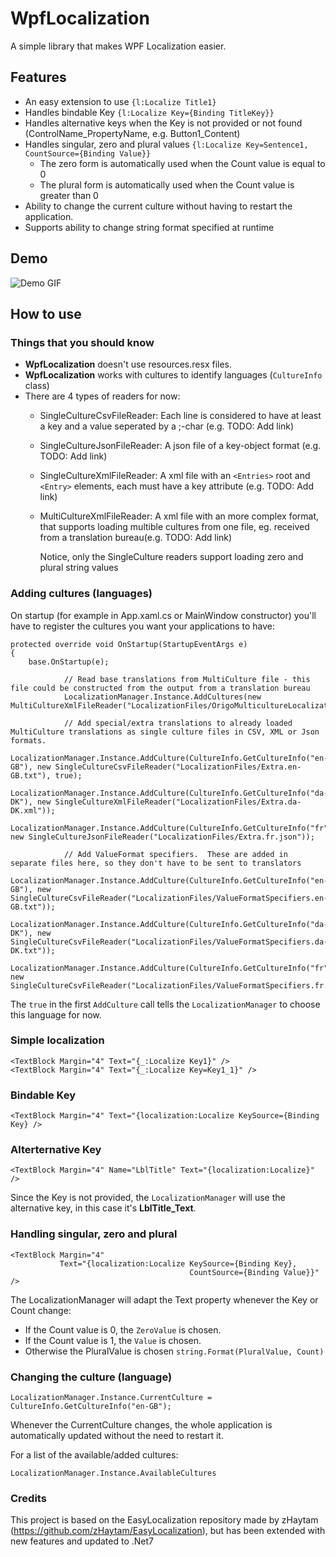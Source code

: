 ﻿# WpfLocalization

A simple library that makes WPF Localization easier.

## Features

- An easy extension to use `{l:Localize Title1}`
- Handles bindable Key `{l:Localize Key={Binding TitleKey}}`
- Handles alternative keys when the Key is not provided or not found (ControlName_PropertyName, e.g. Button1_Content)
- Handles singular, zero and plural values `{l:Localize Key=Sentence1, CountSource={Binding Value}}`
  - The zero form is automatically used when the Count value is equal to 0
  - The plural form is automatically used when the Count value is greater than 0
- Ability to change the current culture without having to restart the application.
- Supports ability to change string format specified at runtime

## Demo

![Demo GIF](https://i.imgur.com/fEO8Fjp.gif)

## How to use

### Things that you should know

- **WpfLocalization** doesn't use resources.resx files.
- **WpfLocalization** works with cultures to identify languages (`CultureInfo` class)
- There are 4 types of readers for now:
  - SingleCultureCsvFileReader: Each line is considered to have at least a key and a value seperated by a ;-char (e.g. TODO: Add link)
  - SingleCultureJsonFileReader: A json file of a key-object format (e.g. TODO: Add link)
  - SingleCultureXmlFileReader: A xml file with an `<Entries>` root and `<Entry>` elements, each must have a key attribute (e.g. TODO: Add link)
  - MultiCultureXmlFileReader: A xml file with an more complex format, that supports loading multible cultures from one file, eg. received from a translation bureau(e.g. TODO: Add link)

    Notice, only the SingleCulture readers support loading zero and plural string values

### Adding cultures (languages)

On startup (for example in App.xaml.cs or MainWindow constructor) you'll have to register the cultures you want your applications to have:
```
protected override void OnStartup(StartupEventArgs e)
{
    base.OnStartup(e);

            // Read base translations from MultiCulture file - this file could be constructed from the output from a translation bureau  
            LocalizationManager.Instance.AddCultures(new MultiCultureXmlFileReader("LocalizationFiles/OrigoMulticultureLocalization.xml"));

            // Add special/extra translations to already loaded MultiCulture translations as single culture files in CSV, XML or Json formats.
            LocalizationManager.Instance.AddCulture(CultureInfo.GetCultureInfo("en-GB"), new SingleCultureCsvFileReader("LocalizationFiles/Extra.en-GB.txt"), true);
            LocalizationManager.Instance.AddCulture(CultureInfo.GetCultureInfo("da-DK"), new SingleCultureXmlFileReader("LocalizationFiles/Extra.da-DK.xml"));
            LocalizationManager.Instance.AddCulture(CultureInfo.GetCultureInfo("fr"), new SingleCultureJsonFileReader("LocalizationFiles/Extra.fr.json"));

            // Add ValueFormat specifiers.  These are added in separate files here, so they don't have to be sent to translators
            LocalizationManager.Instance.AddCulture(CultureInfo.GetCultureInfo("en-GB"), new SingleCultureCsvFileReader("LocalizationFiles/ValueFormatSpecifiers.en-GB.txt"));
            LocalizationManager.Instance.AddCulture(CultureInfo.GetCultureInfo("da-DK"), new SingleCultureCsvFileReader("LocalizationFiles/ValueFormatSpecifiers.da-DK.txt"));
            LocalizationManager.Instance.AddCulture(CultureInfo.GetCultureInfo("fr"), new SingleCultureCsvFileReader("LocalizationFiles/ValueFormatSpecifiers.fr.txt"));}
```

The `true` in the first `AddCulture` call tells the `LocalizationManager` to choose this language for now.

### Simple localization

    <TextBlock Margin="4" Text="{_:Localize Key1}" />
    <TextBlock Margin="4" Text="{_:Localize Key=Key1_1}" />

### Bindable Key

    <TextBlock Margin="4" Text="{localization:Localize KeySource={Binding Key} />

### Alterternative Key

    <TextBlock Margin="4" Name="LblTitle" Text="{localization:Localize}" />

Since the Key is not provided, the `LocalizationManager` will use the alternative key, in this case it's **LblTitle_Text**.

### Handling singular, zero and plural

    <TextBlock Margin="4"
               Text="{localization:Localize KeySource={Binding Key}, 
                                            CountSource={Binding Value}}" />

The LocalizationManager will adapt the Text property whenever the Key or Count change:
 - If the Count value is 0, the `ZeroValue` is chosen.
 - If the Count value is 1, the `Value` is chosen.
 - Otherwise the PluralValue is chosen `string.Format(PluralValue, Count)`

### Changing the culture (language)

    LocalizationManager.Instance.CurrentCulture = CultureInfo.GetCultureInfo("en-GB");

Whenever the CurrentCulture changes, the whole application is automatically updated without the need to restart it.

For a list of the available/added cultures:

    LocalizationManager.Instance.AvailableCultures

### Credits

This project is based on the EasyLocalization repository made by zHaytam (https://github.com/zHaytam/EasyLocalization), but has been extended with new features and updated to .Net7